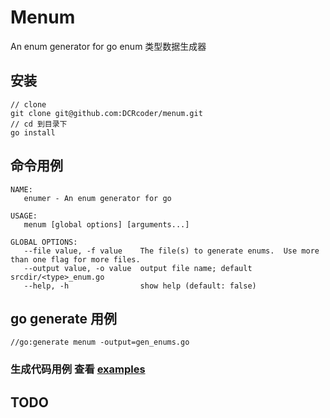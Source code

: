 # Menum
 An enum generator for go
enum 类型数据生成器
## 安装
```shell
// clone
git clone git@github.com:DCRcoder/menum.git
// cd 到目录下
go install
```
## 命令用例
```shell
NAME:
   enumer - An enum generator for go

USAGE:
   menum [global options] [arguments...]

GLOBAL OPTIONS:
   --file value, -f value    The file(s) to generate enums.  Use more than one flag for more files.
   --output value, -o value  output file name; default srcdir/<type>_enum.go
   --help, -h                show help (default: false)
```

## go generate 用例
```
//go:generate menum -output=gen_enums.go
```

### 生成代码用例 查看 [examples](./examples/macro.go)

## TODO
